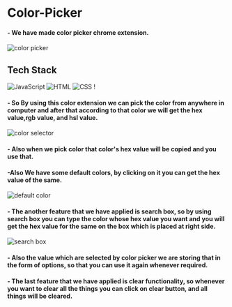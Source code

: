 # Color-Picker

#### - We have made color picker chrome extension.
<img  src="https://i.ibb.co/DKycxGY/Screenshot-3258.png" alt="color picker" />

## Tech Stack 
![JavaScript](https://img.shields.io/badge/JavaScript-323330?style=for-the-badge&logo=javascript&logoColor=F7DF1E) ![HTML](https://img.shields.io/badge/html5-%23E34F26.svg?style=for-the-badge&logo=html5&logoColor=white) ![CSS](https://img.shields.io/badge/css3-%231572B6.svg?style=for-the-badge&logo=css3&logoColor=white) !


#### - So By using this color extension we can pick the color from anywhere in computer and after that according to that color we will get the hex value,rgb value, and hsl value.

<img src="https://i.ibb.co/ncHXrwT/Screenshot-3259.png" alt="color selector" border="0" />

#### - Also when we pick color that color's hex value will be copied and you use that.

#### -Also We have some default colors, by clicking on it you can get the hex value of the same.
<img src="https://i.ibb.co/CVCBGp5/Screenshot-3260.png" alt="default color" border="0" />

#### - The another feature that we have applied is search box, so by using search box you can type the color whose hex value you want and you will get the hex value for the same on the box which is placed at right side.

<img src="https://i.ibb.co/YNk9Vgg/Screenshot-3261.png" alt="search box" border="0" />

#### - Also the value which are selected by color picker we are storing that in the form of options, so that you can use it again whenever required.
#### - The last feature that we have applied is clear functionality, so whenever you want to clear all the things you can click on clear button, and all things will be cleared.
